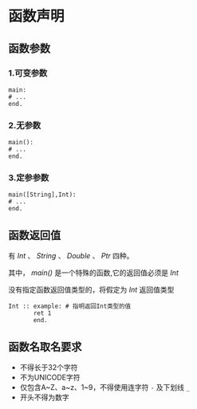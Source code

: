# 函数声明
## 函数参数
### 1.可变参数
```
main:
# ...
end.
```
### 2.无参数
```
main():
# ...
end.
```
### 3.定参参数
```
main([String],Int):
# ...
end.
```
## 函数返回值
有 *Int* 、 *String* 、 *Double* 、 *Ptr* 四种。

其中， *main()* 是一个特殊的函数,它的返回值必须是 *Int*

没有指定函数返回值类型的，将假定为 *Int* 返回值类型

```
Int :: example: # 指明返回Int类型的值
       ret 1
       end.
```
## 函数名取名要求
- 不得长于32个字符
- 不为UNICODE字符
- 仅包含A\~Z、a\~z、1\~9，不得使用连字符 `-` 及下划线 `_`
- 开头不得为数字